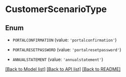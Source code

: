 # CustomerScenarioType


## Enum

* `PORTALCONFIRMATION` (value: `'portalconfirmation'`)

* `PORTALRESETPASSWORD` (value: `'portalresetpassword'`)

* `ANNUALSTATEMENT` (value: `'annualstatement'`)

[[Back to Model list]](../README.md#documentation-for-models) [[Back to API list]](../README.md#documentation-for-api-endpoints) [[Back to README]](../README.md)


